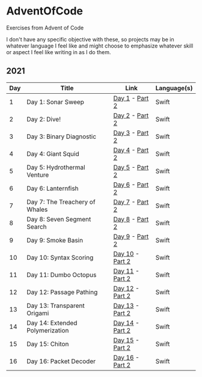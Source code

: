 # AdventOfCode
Exercises from Advent of Code

I don't have any specific objective with these, so projects may be in whatever language I feel like and might choose to emphasize whatever skill or aspect I feel like writing in as I do them.

## 2021

| Day | Title | Link | Language(s) |
| --- | --- | --- | --- |
| 1 | Day 1: Sonar Sweep | [Day 1](https://adventofcode.com/2021/day/1) - [Part 2](https://adventofcode.com/2021/day/1#part2) | Swift |
| 2 | Day 2: Dive! | [Day 2](https://adventofcode.com/2021/day/2) - [Part 2](https://adventofcode.com/2021/day/2#part2) | Swift |
| 3 | Day 3: Binary Diagnostic | [Day 3](https://adventofcode.com/2021/day/3) - [Part 2](https://adventofcode.com/2021/day/3#part2) | Swift |
| 4 | Day 4: Giant Squid | [Day 4](https://adventofcode.com/2021/day/4) - [Part 2](https://adventofcode.com/2021/day/4#part2) | Swift |
| 5 | Day 5: Hydrothermal Venture | [Day 5](https://adventofcode.com/2021/day/5) - [Part 2](https://adventofcode.com/2021/day/5#part2) | Swift |
| 6 | Day 6: Lanternfish | [Day 6](https://adventofcode.com/2021/day/6) - [Part 2](https://adventofcode.com/2021/day/6#part2) | Swift |
| 7 | Day 7: The Treachery of Whales | [Day 7](https://adventofcode.com/2021/day/7) - [Part 2](https://adventofcode.com/2021/day/7#part2) | Swift |
| 8 | Day 8: Seven Segment Search | [Day 8](https://adventofcode.com/2021/day/8) - [Part 2](https://adventofcode.com/2021/day/8#part2)  | Swift |
| 9 | Day 9: Smoke Basin | [Day 9](https://adventofcode.com/2021/day/9) - [Part 2](https://adventofcode.com/2021/day/9#part2)  | Swift |
| 10 | Day 10: Syntax Scoring | [Day 10](https://adventofcode.com/2021/day/10) - [Part 2](https://adventofcode.com/2021/day/10#part2)  | Swift |
| 11 | Day 11: Dumbo Octopus | [Day 11](https://adventofcode.com/2021/day/11) - [Part 2](https://adventofcode.com/2021/day/11#part2)  | Swift |
| 12 | Day 12: Passage Pathing | [Day 12](https://adventofcode.com/2021/day/12) - [Part 2](https://adventofcode.com/2021/day/12#part2)  | Swift |
| 13 | Day 13: Transparent Origami | [Day 13](https://adventofcode.com/2021/day/13) - [Part 2](https://adventofcode.com/2021/day/13#part2)  | Swift |
| 14 | Day 14: Extended Polymerization | [Day 14](https://adventofcode.com/2021/day/14) - [Part 2](https://adventofcode.com/2021/day/14#part2)  | Swift |
| 15 | Day 15: Chiton | [Day 15](https://adventofcode.com/2021/day/15) - [Part 2](https://adventofcode.com/2021/day/15#part2)  | Swift |
| 16 | Day 16: Packet Decoder | [Day 16](https://adventofcode.com/2021/day/16) - [Part 2](https://adventofcode.com/2021/day/16#part2)  | Swift |
